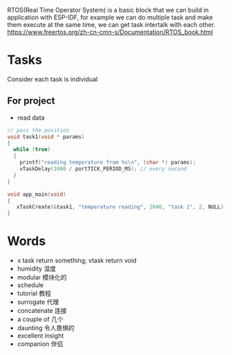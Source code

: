 RTOS(Real Time Operator System) is a basic block that we can build in application with ESP-IDF, for example we can do multiple task and make them execute at the same time, we can get task intertalk with each other.<br>
https://www.freertos.org/zh-cn-cmn-s/Documentation/RTOS_book.html <br>

# Tasks
Consider each task is individual 

## For project
- read data
```C++
// pass the position
void task1(void * params)
{
  while (true)
  {
    printf("reading temperature from %s\n", (char *) params);
    vTaskDelay(1000 / portTICK_PERIOD_MS); // every second
  }
}

void app_main(void)
{
   xTaskCreate(&task1, "temperature reading", 2048, "task 1", 2, NULL); // 2048 memory; 2-the second priority 1-the lowest priority
}
```

# Words
- x task return something; vtask return void
- humidity 湿度
- modular 模块化的
- schedule
- tutorial 教程
- surrogate 代理
- concatenate 连接
- a couple of 几个
- daunting 令人畏惧的
- excellent insight
- companion 伴侣
